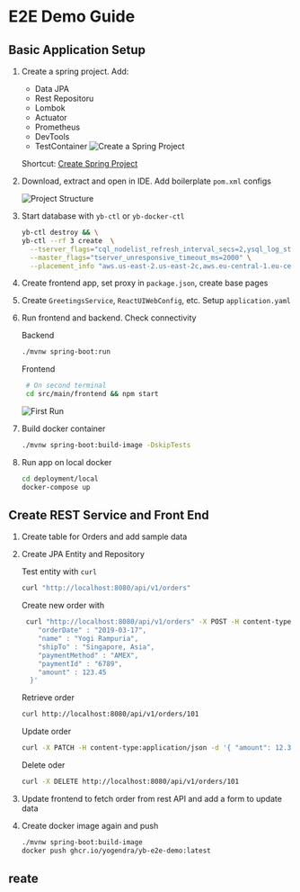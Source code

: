 # E2E Demo Guide

## Basic Application Setup
1. Create a spring project. Add:
    * Data JPA
    * Rest Repositoru
    * Lombok
    * Actuator
    * Prometheus
    * DevTools
    * TestContainer
    ![Create a Spring Project][img/01]

    Shortcut: [Create Spring Project][01-create-spring-project]

2. Download, extract and open in IDE. Add boilerplate `pom.xml` configs

    ![Project Structure][img/02]

3. Start database with `yb-ctl` or `yb-docker-ctl`

    ```bash
    yb-ctl destroy && \
    yb-ctl --rf 3 create  \
      --tserver_flags="cql_nodelist_refresh_interval_secs=2,ysql_log_statement=all" \
      --master_flags="tserver_unresponsive_timeout_ms=2000" \
      --placement_info "aws.us-east-2.us-east-2c,aws.eu-central-1.eu-central-1c,aws.ap-southeast-1.ap-southeast-1c"
    ```

4. Create frontend app, set proxy in `package.json`, create base pages

5. Create `GreetingsService`, `ReactUIWebConfig`, etc. Setup `application.yaml`

6. Run frontend and backend. Check connectivity

    Backend
    ```bash
    ./mvnw spring-boot:run
    ```
   Frontend
   ```bash
    # On second terminal
    cd src/main/frontend && npm start
    ```

    ![First Run][img/03]
7. Build docker container

    ```bash
    ./mvnw spring-boot:build-image -DskipTests
    ```

8. Run app on local docker

    ```bash
    cd deployment/local
    docker-compose up
    ```


## Create REST Service and Front End

1. Create table for Orders and add sample data

2. Create JPA Entity and Repository

    Test entity with `curl`

    ```bash
    curl "http://localhost:8080/api/v1/orders"
    ```

    Create new order with

    ```bash
     curl "http://localhost:8080/api/v1/orders" -X POST -H content-type:application/json -d '{
        "orderDate" : "2019-03-17",
        "name" : "Yogi Rampuria",
        "shipTo" : "Singapore, Asia",
        "paymentMethod" : "AMEX",
        "paymentId" : "6789",
        "amount" : 123.45
      }'
    ```

    Retrieve order

    ```bash
   curl http://localhost:8080/api/v1/orders/101
    ```

    Update order

    ```bash
    curl -X PATCH -H content-type:application/json -d '{ "amount": 12.34 }' http://localhost:8080/api/v1/orders/101
    ```

    Delete oder

    ```bash
    curl -X DELETE http://localhost:8080/api/v1/orders/101
    ```

3. Update frontend to fetch order from rest API and add a form to update data

4. Create docker image again and push

    ```bash
    ./mvnw spring-boot:build-image
    docker push ghcr.io/yogendra/yb-e2e-demo:latest
    ```

## reate



[img/01]: 01-create-spring-project.png
[img/02]: 02-open-in-ide.png
[img/03]: 03-first-run.png
[01-create-spring-project]: https://start.spring.io/#!type=maven-project&language=java&platformVersion=2.7.3&packaging=jar&jvmVersion=17&groupId=com.yugabyte.dssdemos&artifactId=e2e-demo&name=e2e-demo&description=Demo%20project%20for%20Spring%20Boot&packageName=com.yugabyte.dssdemos.e2e-demo&dependencies=devtools,prometheus,actuator,data-jpa,postgresql,testcontainers,lombok,data-rest
